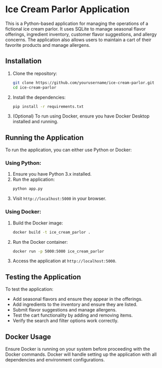 # Ice Cream Parlor Application

This is a Python-based application for managing the operations of a fictional ice cream parlor. It uses SQLite to manage seasonal flavor offerings, ingredient inventory, customer flavor suggestions, and allergy concerns. The application also allows users to maintain a cart of their favorite products and manage allergens.

## Installation
1. Clone the repository:
    ```bash
    git clone https://github.com/yourusername/ice-cream-parlor.git
    cd ice-cream-parlor
    ```

2. Install the dependencies:
    ```bash
    pip install -r requirements.txt
    ```

3. (Optional) To run using Docker, ensure you have Docker Desktop installed and running.

## Running the Application
To run the application, you can either use Python or Docker:

### Using Python:
1. Ensure you have Python 3.x installed.
2. Run the application:
    ```bash
    python app.py
    ```
3. Visit `http://localhost:5000` in your browser.

### Using Docker:
1. Build the Docker image:
    ```bash
    docker build -t ice_cream_parlor .
    ```

2. Run the Docker container:
    ```bash
    docker run -p 5000:5000 ice_cream_parlor
    ```

3. Access the application at `http://localhost:5000`.

## Testing the Application
To test the application:
- Add seasonal flavors and ensure they appear in the offerings.
- Add ingredients to the inventory and ensure they are listed.
- Submit flavor suggestions and manage allergens.
- Test the cart functionality by adding and removing items.
- Verify the search and filter options work correctly.

## Docker Usage
Ensure Docker is running on your system before proceeding with the Docker commands. Docker will handle setting up the application with all dependencies and environment configurations.



